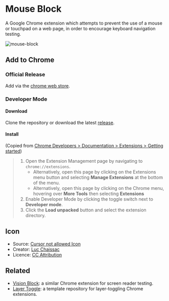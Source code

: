 # Mouse Block

A Google Chrome extension which attempts to prevent the use of a mouse or touchpad on a web page, in order to encourage keyboard navigation testing.

![mouse-block](https://user-images.githubusercontent.com/1349608/140497013-f7bca616-8382-4ee1-b75b-569ace38f8ca.gif)

## Add to Chrome

### Official Release

Add via the [chrome web store](https://chrome.google.com/webstore/detail/mouse-block/nkfiomgpfbobpngnmdopiihhnlilbmca).

### Developer Mode

#### Download

Clone the repository or download the latest [release](https://github.com/davidding/mouse-block/releases).

#### Install

(Copied from [Chrome Developers > Documentation > Extensions > Getting started](https://developer.chrome.com/docs/extensions/mv3/getstarted/))

> 1. Open the Extension Management page by navigating to `chrome://extensions`.
>    - Alternatively, open this page by clicking on the Extensions menu button and selecting **Manage Extensions** at the bottom of the menu.
>    - Alternatively, open this page by clicking on the Chrome menu, hovering over **More Tools** then selecting **Extensions**
> 2. Enable Developer Mode by clicking the toggle switch next to **Developer mode**.
> 3. Click the **Load unpacked** button and select the extension directory.

## Icon

- Source: [Cursor not allowed Icon](https://icon-icons.com/icon/cursor-not-allowed/100169)
- Creator: [Luc Chaissac](https://www.lucchaissac.com/)
- Licence: [CC Attribution](https://creativecommons.org/licenses/by/4.0/)

## Related

- [Vision Block](https://github.com/davidding/vision-block): a similar Chrome extension for screen reader testing.
- [Layer Toggle](https://github.com/davidding/layer-toggle): a template repository for layer-toggling Chrome extensions.
